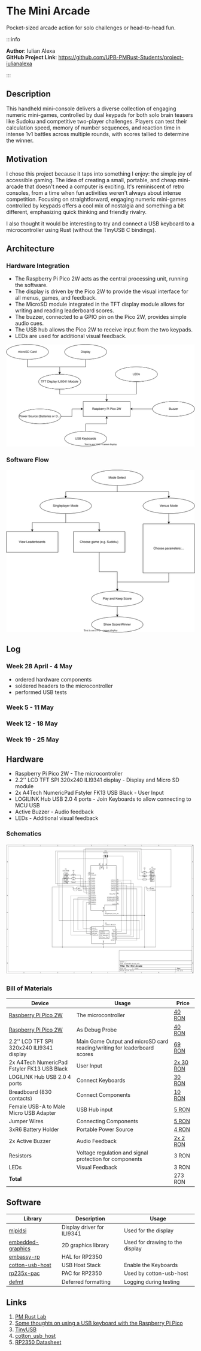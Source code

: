# The Mini Arcade
Pocket-sized arcade action for solo challenges or head-to-head fun.

:::info 

**Author**: Iulian Alexa \
**GitHub Project Link**: https://github.com/UPB-PMRust-Students/proiect-iulianalexa

:::

## Description

This handheld mini-console delivers a diverse collection of engaging numeric mini-games, controlled by dual keypads for both solo brain teasers like Sudoku and competitive two-player challenges. Players can test their calculation speed, memory of number sequences, and reaction time in intense 1v1 battles across multiple rounds, with scores tallied to determine the winner.

## Motivation

I chose this project because it taps into something I enjoy: the simple joy of accessible gaming. The idea of creating a small, portable, and cheap mini-arcade that doesn't need a computer is exciting. It's reminiscent of retro consoles, from a time when fun activities weren't always about intense competition. Focusing on straightforward, engaging numeric mini-games controlled by keypads offers a cool mix of nostalgia and something a bit different, emphasizing quick thinking and friendly rivalry.

I also thought it would be interesting to try and connect a USB keyboard to a microcontroller using Rust (without the TinyUSB C bindings).

## Architecture 

### Hardware Integration

- The Raspberry Pi Pico 2W acts as the central processing unit, running the software.
- The display is driven by the Pico 2W to provide the visual interface for all menus, games, and feedback.
- The MicroSD module integrated in the TFT display module allows for writing and reading leaderboard scores.
- The buzzer, connected to a GPIO pin on the Pico 2W, provides simple audio cues.
- The USB hub allows the Pico 2W to receive input from the two keypads.
- LEDs are used for additional visual feedback.

![block](./diagram.svg)

### Software Flow

![block](./flow.svg)

## Log

### Week 28 April - 4 May

- ordered hardware components
- soldered headers to the microcontroller
- performed USB tests

### Week 5 - 11 May

### Week 12 - 18 May

### Week 19 - 25 May

## Hardware

- Raspberry Pi Pico 2W - The microcontroller
- 2.2'' LCD TFT SPI 320x240 ILI9341 display - Display and Micro SD module
- 2x A4Tech NumericPad Fstyler FK13 USB Black - User Input
- LOGILINK Hub USB 2.0 4 ports - Join Keyboards to allow connecting to MCU USB
- Active Buzzer - Audio feedback
- LEDs - Additional visual feedback

### Schematics

![block](./kicad.webp)

### Bill of Materials

| Device | Usage | Price |
|--------|--------|-------|
| [Raspberry Pi Pico 2W](https://www.raspberrypi.com/documentation/microcontrollers/raspberry-pi-pico.html) | The microcontroller | [40 RON](https://www.optimusdigital.ro/en/raspberry-pi-boards/13327-raspberry-pi-pico-2-w.html) |
| [Raspberry Pi Pico 2W](https://www.raspberrypi.com/documentation/microcontrollers/raspberry-pi-pico.html) | As Debug Probe | [40 RON](https://www.optimusdigital.ro/en/raspberry-pi-boards/13327-raspberry-pi-pico-2-w.html) |
| 2.2'' LCD TFT SPI 320x240 ILI9341 display | Main Game Output and microSD card reading/writing for leaderboard scores | [69 RON](https://electronicgadgets.ro/ecran-display-lcd-tft/200-ecran-22-lcd-tft-spi.html) |
| 2x A4Tech NumericPad Fstyler FK13 USB Black | User Input | [2x 30 RON](https://www.badabum.ro/tastaturi/a4tech/174951-a4tech-numericpad-fstyler-fk13-usb-black/) |
| LOGILINK Hub USB 2.0 4 ports | Connect Keyboards | [30 RON](https://www.badabum.ro/diverse-it/logilink/66020-hub-usb-2-0-4-porturi/) |
| Breadboard (830 contacts) | Connect Components | [10 RON](https://www.optimusdigital.ro/ro/prototipare-breadboard-uri/8-breadboard-830-points.html)
| Female USB-A to Male Micro USB Adapter | USB Hub input | [5 RON](https://www.optimusdigital.ro/ro/raspberry-pi-zero/3867-adaptor-usb-mama-la-micro-usb-tata.html) |
| Jumper Wires | Connecting Components | [5 RON](https://www.optimusdigital.ro/ro/fire-fire-mufate/884-set-fire-tata-tata-40p-10-cm.html) |
| 3xR6 Battery Holder | Portable Power Source | [4 RON](https://www.optimusdigital.ro/ro/suporturi-de-baterii/1090-suport-baterii-3-x-r6.html) |
| 2x Active Buzzer | Audio Feedback | [2x 2 RON](https://www.optimusdigital.ro/ro/audio-buzzere/633-buzzer-activ-de-5-v.html) |
| Resistors | Voltage regulation and signal protection for components | 3 RON |
| LEDs | Visual Feedback | 3 RON |
| **Total** | | 273 RON |

## Software

| Library | Description | Usage |
|---------|-------------|-------|
| [mipidsi](https://github.com/almindor/mipidsi) | Display driver for ILI9341 | Used for the display |
| [embedded-graphics](https://github.com/embedded-graphics/embedded-graphics) | 2D graphics library | Used for drawing to the display |
| [embassy-rp](https://github.com/embassy-rs/embassy) | HAL for RP2350 | |
| [cotton-usb-host](https://github.com/pdh11/cotton/tree/main) | USB Host Stack | Enable the Keyboards |
| [rp235x-pac](https://github.com/rp-rs/rp235x-pac) | PAC for RP2350 | Used by cotton-usb-host |
| [defmt](https://github.com/knurling-rs/defmt) | Deferred formatting | Logging during testing |

## Links

1. [PM Rust Lab](https://pmrust.pages.upb.ro/docs/acs_cc/category/lab)
2. [Some thoughts on using a USB keyboard with the Raspberry Pi Pico](https://kevinboone.me/pico_usb_kbd_lcd.html)
3. [TinyUSB](https://docs.tinyusb.org/en/latest/reference/getting_started.html)
4. [cotton_usb_host](https://docs.rs/cotton-usb-host/latest/cotton_usb_host/)
5. [RP2350 Datasheet](https://datasheets.raspberrypi.com/rp2350/rp2350-datasheet.pdf)
